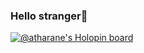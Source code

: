 ### Hello stranger👋
[![@atharane's Holopin board](https://holopin.io/api/user/board?user=atharane)](https://holopin.io/@atharane)

<!--
[![Atharva's GitHub stats](https://github-readme-stats.vercel.app/api?username=atharane)](https://github.com/anuraghazra/github-readme-stats)
**Atharane/Atharane** is a ✨ _special_ ✨ repository because its `README.md` (this file) appears on your GitHub profile.

Here are some ideas to get you started:

- 🔭 I’m currently working on ...
- 🌱 I’m currently learning ...
- 👯 I’m looking to collaborate on ...
- 🤔 I’m looking for help with ...
- 💬 Ask me about ...
- 📫 How to reach me: ...
- ⚡ Fun fact: ...
-->
